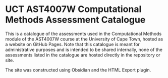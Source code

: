 # UCT AST4007W Computational Methods Assessment Catalogue

This is a catalogue of the assessments used in the Computational Methods module of the AST4007W course at the University of Cape Town, hosted as a website on GitHub Pages.
Note that this catalogue is meant for administrative purposes and is intended to be shared internally, none of the assessments listed in the catalogue are hosted directly in the repository or site.

The site was constructed using Obsidian and the HTML Export plugin.